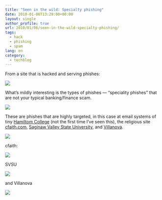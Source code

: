 ```yaml
---
title: "Seen in the wild: Specialty phishing"
date: 2010-01-06T13:29:00+00:00
layout: single
author_profile: true
url: 2010/01/06/seen-in-the-wild-specialty-phishing/
tags:
  - hack
  - phishing
  - spam
lang: en
category: 
  - techblog
---
```

From a site that is hacked and serving phishes:

[![](http://4.bp.blogspot.com/_vaUVXcmC3OI/S0SHPMutikI/AAAAAAAAAiY/gJSbJLO_uIE/s640/Hacked123844148.png)](http://4.bp.blogspot.com/_vaUVXcmC3OI/S0SHPMutikI/AAAAAAAAAiY/gJSbJLO_uIE/s1600-h/Hacked123844148.png)

What’s mildly interesting is the types of phishes — “speciality phishes” that are not your typical banking/finance scam.

[![](http://2.bp.blogspot.com/_vaUVXcmC3OI/S0SHWFgz3XI/AAAAAAAAAiw/ho7AeJp4Fgw/s640/hamiltonphish.png)](http://2.bp.blogspot.com/_vaUVXcmC3OI/S0SHWFgz3XI/AAAAAAAAAiw/ho7AeJp4Fgw/s1600-h/hamiltonphish.png)

These are phishes that are highly targeted, in this case at email systems of tiny [Hamiltom College](http://www.hamilton.edu/) (not the first time I’ve seen this), the religious site [cfaith.com](http://www.cfaith.com/), [Saginaw Valley State University](http://svsu.edu/), and [Villanova](http://villanova.edu/).

[![](http://2.bp.blogspot.com/_vaUVXcmC3OI/S0SHUriR-gI/AAAAAAAAAio/dzq3cmXjMpk/s640/hamilton123812388.png)](http://2.bp.blogspot.com/_vaUVXcmC3OI/S0SHUriR-gI/AAAAAAAAAio/dzq3cmXjMpk/s1600-h/hamilton123812388.png)

cfaith:

[![](http://3.bp.blogspot.com/_vaUVXcmC3OI/S0SHRdSTAHI/AAAAAAAAAig/ph3bkLzpFu4/s640/cfaith1231238.png)](http://3.bp.blogspot.com/_vaUVXcmC3OI/S0SHRdSTAHI/AAAAAAAAAig/ph3bkLzpFu4/s1600-h/cfaith1231238.png)

SVSU

[![](http://2.bp.blogspot.com/_vaUVXcmC3OI/S0SHXAgL5YI/AAAAAAAAAi4/830bo_XSHCU/s640/svsu1234882.png)](http://2.bp.blogspot.com/_vaUVXcmC3OI/S0SHXAgL5YI/AAAAAAAAAi4/830bo_XSHCU/s1600-h/svsu1234882.png)

and Villanova

[![](http://4.bp.blogspot.com/_vaUVXcmC3OI/S0SHYKVtjuI/AAAAAAAAAjA/eg1q8juXz2g/s640/vilanova123482348.png)](http://4.bp.blogspot.com/_vaUVXcmC3OI/S0SHYKVtjuI/AAAAAAAAAjA/eg1q8juXz2g/s1600-h/vilanova123482348.png)